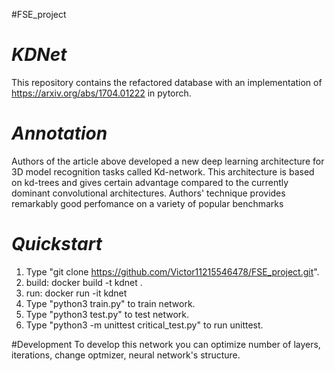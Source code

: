 #FSE_project
# _KDNet_
This repository contains the refactored database with an implementation of https://arxiv.org/abs/1704.01222 in pytorch. 

# _Annotation_
Authors of the article above developed a new deep learning architecture for  3D model recognition tasks called Kd-network. This architecture is based on kd-trees and gives certain advantage compared to the currently dominant convolutional architectures. Authors' technique provides remarkably good perfomance on a variety of popular benchmarks 

#  _Quickstart_
1. Type "git clone https://github.com/Victor11215546478/FSE_project.git".
2. build:
  docker build -t kdnet .
3. run:
  docker run -it kdnet
4. Type "python3 train.py" to train network.
5. Type "python3 test.py" to test network.
6. Type "python3 -m unittest critical_test.py" to run unittest.

#Development
To develop this network you can optimize number of layers, iterations, change optmizer, neural network's structure.
